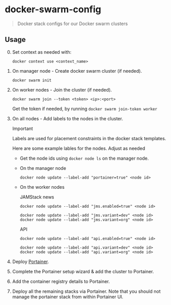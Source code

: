 # docker-swarm-config

> Docker stack configs for our Docker swarm clusters

## Usage

0. Set context as needed with:

   ```shell
   docker context use <context_name>
   ```

1. On manager node - Create docker swarm cluster (if needed).

   ```shell
   docker swarm init
   ```

2. On worker nodes - Join the cluster (if needed).

   ```shell
   docker swarm join --token <token> <ip>:<port>
   ```

   Get the token if needed, by running `docker swarm join-token worker`

3. On all nodes - Add labels to the nodes in the cluster.

   > [!IMPORTANT]
   > Labels are used for placement constraints in the docker stack templates.

   Here are some example lables for the nodes. Adjust as needed

   - Get the node ids using `docker node ls` on the manager node.

   - On the manager node

     ```shell
     docker node update --label-add "portainer=true" <node id>
     ```

   - On the worker nodes

     JAMStack news

     ```shell
     docker node update --label-add "jms.enabled=true" <node id>
     ```

     ```shell
     docker node update --label-add "jms.variant=dev" <node id>
     docker node update --label-add "jms.variant=org" <node id>
     ```

     API

     ```shell
     docker node update --label-add "api.enabled=true" <node id>
     ```

     ```shell
     docker node update --label-add "api.variant=dev" <node id>
     docker node update --label-add "api.variant=org" <node id>
     ```

4. Deploy [Portainer](stacks/portainer/README.md).

5. Complete the Portainer setup wizard & add the cluster to Portainer.

6. Add the container registry details to Portainer.

7. Deploy all the remaining stacks via Portainer. Note that you should not manage the portainer stack from within Portainer UI.

